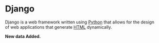# Django

Django is a web framework written using [Python](/wiki/Python) that allows for the design of web applications that generate [HTML](/wiki/HTML) dynamically.


**New data Added.**